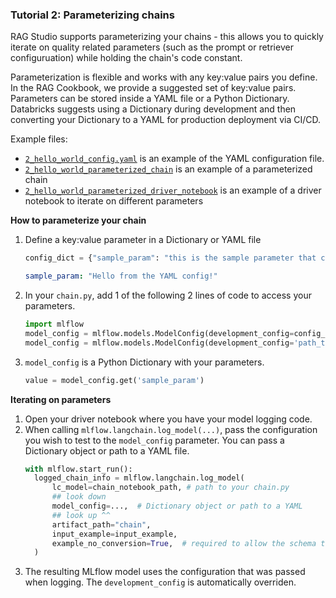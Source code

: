 ### Tutorial 2: Parameterizing chains
RAG Studio supports parameterizing your chains - this allows you to quickly iterate on quality related parameters (such as the prompt or retriever configuruation) while holding the chain's code constant.

Parameterization is flexible and works with any key:value pairs you define.  In the RAG Cookbook, we provide a suggested set of key:value pairs.  Parameters can be stored inside a YAML file or a Python Dictionary.  Databricks suggests using a Dictionary during development and then converting your Dictionary to a YAML for production deployment via CI/CD.

Example files:
- [`2_hello_world_config.yaml`](Tutorials/2_hello_world_parameterized/2_hello_world_config.yaml) is an example of the YAML configuration file.
- [`2_hello_world_parameterized_chain`](Tutorials/2_hello_world_parameterized/2_hello_world_parameterized_chain.py) is an example of a parameterized chain 
- [`2_hello_world_parameterized_driver_notebook`](Tutorials/2_hello_world_parameterized/2_hello_world_parameterized_driver_notebook.py) is an example of a driver notebook to iterate on different parameters

**How to parameterize your chain**
1. Define a key:value parameter in a Dictionary or YAML file
    ```python
    config_dict = {"sample_param": "this is the sample parameter that can be changed! this could be a prompt, a retrieval setting, or ..."}
    ```
    ```yaml
    sample_param: "Hello from the YAML config!"
    ```
2. In your `chain.py`, add 1 of the following 2 lines of code to access your parameters.  
    ```python
    import mlflow
    model_config = mlflow.models.ModelConfig(development_config=config_dict)
    model_config = mlflow.models.ModelConfig(development_config='path_to_yaml_file.yaml')
    ```
3. `model_config` is a Python Dictionary with your parameters.
    ```python
    value = model_config.get('sample_param')
    ```

**Iterating on parameters**

1. Open your driver notebook where you have your model logging code.
2. When calling `mlflow.langchain.log_model(...)`, pass the configuration you wish to test to the `model_config` parameter.  You can pass a Dictionary object or path to a YAML file.
    ```python
    with mlflow.start_run():
      logged_chain_info = mlflow.langchain.log_model(
          lc_model=chain_notebook_path, # path to your chain.py
          ## look down
          model_config=...,  # Dictionary object or path to a YAML
          ## look up ^^
          artifact_path="chain",
          input_example=input_example,
          example_no_conversion=True,  # required to allow the schema to work
      )
    ```
3. The resulting MLflow model uses the configuration that was passed when logging.  The `development_config` is automatically overriden.
